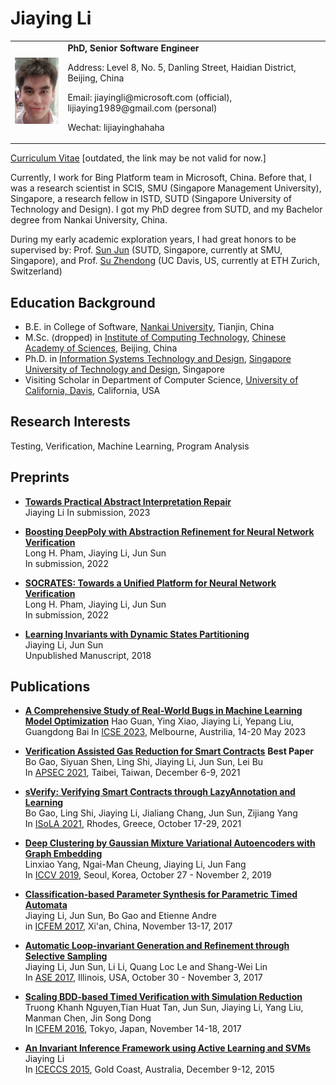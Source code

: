 # Jiaying Li
<table width="68%" border="0" cellpadding="0">
<tr valigh="top" aligh="left">
<td><IMG SRC="./photo.jpg" width="100"><br></td>
<td>
<div>
<b>PhD, Senior Software Engineer</b> <BR> 
<P>Address: Level 8, No. 5, Danling Street, Haidian District, Beijing, China<BR>
<P>Email: jiayingli@microsoft.com (official), lijiaying1989@gmail.com (personal)<BR>
<P>Wechat: lijiayinghahaha<BR>
</div>
</td>
</tr>
</table>

[Curriculum Vitae](http://lijiaying.github.io/cv/cv.pdf) [outdated, the link may be not valid for now.]

Currently, I work for Bing Platform team in Microsoft, China. Before that, I was a research scientist in SCIS, SMU (Singapore Management University), Singapore, a research fellow in ISTD, SUTD (Singapore University of Technology and Design). I got my PhD degree from SUTD, and my Bachelor degree from Nankai University, China.

During my early academic exploration years, I had great honors to be supervised by:
Prof. [Sun Jun](http://sunjun.site/) (SUTD, Singapore, currently at SMU, Singapore), and Prof. [Su Zhendong](https://people.inf.ethz.ch/suz/) (UC Davis, US, currently at ETH Zurich, Switzerland)


## Education Background
* B.E. in College of Software, [Nankai University](http://www.nankai.edu.cn), Tianjin, China
* M.Sc. (dropped) in [Institute of Computing Technology](http://english.ict.cas.cn/), [Chinese Academy of Sciences](http://english.cas.cn/), Beijing, China
* Ph.D. in [Information Systems Technology and Design](https://istd.sutd.edu.sg/), [Singapore University of Technology and Design](http://www.sutd.edu.sg/), Singapore
* Visiting Scholar in Department of Computer Science, [University of California, Davis](https://www.ucdavis.edu/), California, USA



## Research Interests
Testing, Verification, Machine Learning, Program Analysis




## Preprints
- [**Towards Practical Abstract Interpretation Repair**](http://lijiaying.github.io)  
Jiaying Li
In submission, 2023

- [**Boosting DeepPoly with Abstraction Refinement for Neural Network Verification**](http://jiaying.li/papers/DeepPoly_Abstraction_Refinement.pdf)  
Long H. Pham, Jiaying Li, Jun Sun  
In submission, 2022

- [**SOCRATES: Towards a Unified Platform for Neural Network Verification**](https://arxiv.org/pdf/2007.11206.pdf)  
Long H. Pham, Jiaying Li, Jun Sun  
In submission, 2022

- [**Learning Invariants with Dynamic States Partitioning**](http://lijiaying.github.io/papers/icse18.pdf)  
Jiaying Li, Jun Sun   
Unpublished Manuscript, 2018





## Publications
- [**A Comprehensive Study of Real-World Bugs in Machine Learning Model Optimization**](http://lijiaying.github.io)
Hao Guan, Ying Xiao, Jiaying Li, Yepang Liu, Guangdong Bai
In [ICSE 2023](https://conf.researchr.org/home/icse-2023), Melbourne, Austrilia, 14-20 May 2023

- [**Verification Assisted Gas Reduction for Smart Contracts**](http://lijiaying.github.io/papers/sOptimize.pdf)  **Best Paper**  
Bo Gao, Siyuan Shen, Ling Shi, Jiaying Li, Jun Sun, Lei Bu  
In [APSEC 2021](https://apsec2021.seat.org.tw/), Taibei, Taiwan, December 6-9, 2021  

- [**sVerify: Verifying Smart Contracts through LazyAnnotation and Learning**](http://lijiaying.github.io/papers/sVerify.pdf)  
Bo Gao, Ling Shi, Jiaying Li, Jialiang Chang, Jun Sun, Zijiang Yang  
In [ISoLA 2021](https://isola-conference.org/isola2021/), Rhodes, Greece, October 17-29, 2021

- [**Deep Clustering by Gaussian Mixture Variational Autoencoders with Graph Embedding**](http://lijiaying.github.io/papers/iccv19.pdf)  
Linxiao Yang, Ngai-Man Cheung, Jiaying Li, Jun Fang  
In [ICCV 2019](http://iccv2019.thecvf.com/), Seoul, Korea, October 27 - November 2, 2019

- [**Classification-based Parameter Synthesis for Parametric Timed Automata**](http://lijiaying.github.io/papers/icfem17.pdf)  
Jiaying Li, Jun Sun, Bo Gao and Etienne Andre  
in [ICFEM 2017](http://ictt.xidian.edu.cn/icfem2017/), Xi'an, China, November 13-17, 2017

- [**Automatic Loop-invariant Generation and Refinement through Selective Sampling**](http://lijiaying.github.io/papers/ase17.pdf)  
Jiaying Li, Jun Sun, Li Li, Quang Loc Le and Shang-Wei Lin   
In [ASE 2017](http://ase2017.org/), Illinois, USA, October 30 - November 3, 2017 

- [**Scaling BDD-based Timed Verification with Simulation Reduction**](http://lijiaying.github.io/papers/icfem16.pdf)  
Truong Khanh Nguyen,Tian Huat Tan, Jun Sun, Jiaying Li, Yang Liu, Manman Chen, Jin Song Dong  
In [ICFEM 2016](http://icfem2016.xyz/), Tokyo, Japan, November 14-18, 2017

- [**An Invariant Inference Framework using Active Learning and SVMs**](http://lijiaying.github.io/papers/iceccs15.pdf)  
Jiaying Li  
In [ICECCS 2015](http://iceccs2015.monash.edu.au/2015/index.jsp), Gold Coast, Australia, December 9-12, 2015

